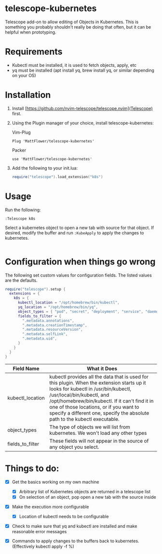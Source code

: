 # telescope-kubernetes
Telescope add-on to allow editing of Objects in Kubernetes.  This is something you probably shouldn't really be doing that often, but it can be helpful when prototyping.

# Requirements
* Kubectl must be installed, it is used to fetch objects, apply, etc
* yq must be installed (apt install yq, brew install yq, or similar depending on your OS)


# Installation
1. Install [https://github.com/nvim-telescope/telescope.nvim](Telescope) first.
2. Using the Plugin manager of your choice, install telescope-kubernetes:

    Vim-Plug
    ```
    Plug 'MattFlower/telescope-kubernetes'
    ```

    Packer
    ```
    use 'MattFlower/telescope-kubernetes'
    ```
3. Add the following to your init.lua:
    ```lua
    require("telescope").load_extension("k8s") 
    ```
    
# Usage
Run the following:
```
:Telescope k8s
```

Select a kubernetes object to open a new tab with source for that object.  If desired, modify the buffer and run ```:KubeApply``` to apply the changes to kubernetes.
```
```


# Configuration when things go wrong

The following set custom values for configuration fields.  The listed values are the defaults.
```lua
require("telescope").setup {
  extensions = {
    k8s = {
      kubectl_location = "/opt/homebrew/bin/kubectl",
      yq_location = "/opt/homebrew/bin/yq",
      object_types = { "pod", "secret", "deployment", "service", "daemonset", "replicaset", "statefulset", "persistentvolume", "persistentvolumeclaim" },
      fields_to_filter = { 
        ".metadata.annotations",
        ".metadata.creationTimestamp",
        ".metadata.resourceVersion",
        ".metadata.selfLink",
        ".metadata.uid",
      }
    }
  }
}
```

| Field Name       | What it Does |
| ---------------- | ------------ |
| kubectl_location | kubectl provides all the data that is used for this plugin.  When the extension starts up it looks for kubectl in /usr/bin/kubectl, /usr/local/bin/kubectl, and /opt/homebrew/bin/kubectl.  If it can't find it in one of those locations, or if you want to specify a different one, specify the absolute path to the kubectl executable. |
| object_types     | The type of objects we will list from kubernetes.  We won't load any other types |
| fields_to_filter | These fields will not appear in the source of any object you select. |


# Things to do:

- [X] Get the basics working on my own machine
  - [X] Arbitrary list of Kubernetes objects are returned in a telescope list
  - [X] On selection of an object, pop open a new tab with the source inside
- [X] Make the execution more configurable
  - [X] Location of kubectl needs to be configurable
- [X] Check to make sure that yq and kubectl are installed and make reasonable error messages
- [X] Commands to apply changes to the buffers back to kubernetes.  (Effectively kubectl apply -f %)

